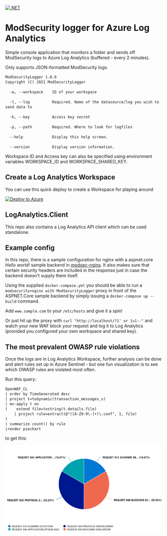 [![.NET](https://github.com/FrodeHus/modsecurity-loganalytics/actions/workflows/dotnet.yml/badge.svg)](https://github.com/FrodeHus/modsecurity-loganalytics/actions/workflows/dotnet.yml)

# ModSecurity logger for Azure Log Analytics

Simple console application that monitors a folder and sends off ModSecurity logs to Azure Log Analytics (buffered - every 2 minutes).

Only supports JSON-formatted ModSecurity logs.

```text
ModSecurityLogger 1.0.0
Copyright (C) 2021 ModSecurityLogger

  -w, --workspace    ID of your workspace

  -l, --log          Required. Name of the datasource/log you wish to send data to

  -k, --key          Access key secret

  -p, --path         Required. Where to look for logfiles

  --help             Display this help screen.

  --version          Display version information.
```

Workspace ID and Access key can also be specified using environment variables WORKSPACE_ID and WORKSPACE_SHARED_KEY.

## Create a Log Analytics Workspace

You can use this quick deploy to create a Workspace for playing around

[![Deploy to Azure](https://aka.ms/deploytoazurebutton)](https://portal.azure.com/#create/Microsoft.Template/uri/https%3A%2F%2Fraw%2Egithubusercontent%2Ecom%2FFrodeHus%2Fmodsecurity%2Dloganalytics%2Fmain%2Ftemplates%2Fazure%2Ddeploy%2Ejson)

## LogAnalytics.Client

This repo also contains a Log Analytics API client which can be used standalone.

## Example config

In this repo, there is a sample configuration for nginx with a aspnet.core _Hello world!_ sample backend in [modsec-nginx](modsec-nginx).
It also makes sure that certain security headers are included in the response just in case the backend doesn't supply them itself.

Using the supplied `docker-compose.yml` you should be able to run a `modsecurity+nginx with ModSecurityLogger` proxy in front of the ASPNET.Core sample backend by simply issuing a `docker-compose up --build` command.

Add `www.sample.com` to your `/etc/hosts` and give it a spin!

Or just hit up the proxy with `curl "http://localhost/?1' or 1=1--"` and watch your new WAF block your request and log it to Log Analytics (provided you configured your own workspace and shared key).

## The most prevalent OWASP rule violations

Once the logs are in Log Analytics Workspace, further analysis can be done and alert rules set up in Azure Sentinel - but one fun visualization is to see which OWASP rules are violated most often.

Run this query:

```kql
OpenWAF_CL
| order by TimeGenerated desc
| project t=todynamic(transaction_messages_s)
| mv-apply t on
(    extend file=tostring(t.details.file)
    | project rule=extract(@"([A-Z0-9\-]+)\.conf", 1, file)
)
| summarize count() by rule
|render piechart 
```

to get this:

![Most violated OWASP rules](docs/owasp-modsec.png)
